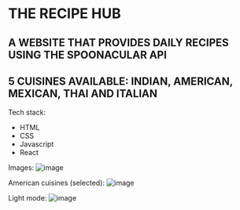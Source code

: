 # THE RECIPE HUB
## A WEBSITE THAT PROVIDES DAILY RECIPES USING THE SPOONACULAR API 
## 5 CUISINES AVAILABLE: INDIAN, AMERICAN, MEXICAN, THAI AND ITALIAN

Tech stack:
- HTML
- CSS
- Javascript
- React

Images:
![image](https://github.com/Milan-Asad/React-Recipe-Website/assets/79909176/799fb9bc-f0ee-486b-9082-4d140e27a5a8)

American cuisines (selected):
![image](https://github.com/Milan-Asad/React-Recipe-Website/assets/79909176/48445254-f5de-487c-bd59-1948f63376e4)

Light mode:
![image](https://github.com/Milan-Asad/React-Recipe-Website/assets/79909176/897d838f-3783-4eea-b7e5-9f19084b1ab6)
